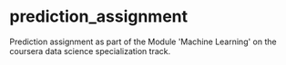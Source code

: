 # prediction_assignment
Prediction assignment as part of the Module 'Machine Learning' on the coursera data science specialization track.
